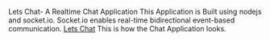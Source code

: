 Lets Chat- A Realtime Chat Application
This Application is Built using nodejs and socket.io. 
Socket.io enables real-time bidirectional event-based communication.
[Lets Chat](https://user-images.githubusercontent.com/115557846/208397402-1382de9f-ca98-4410-8f89-79e56bdfd383.png)
This is how the Chat Application looks.

